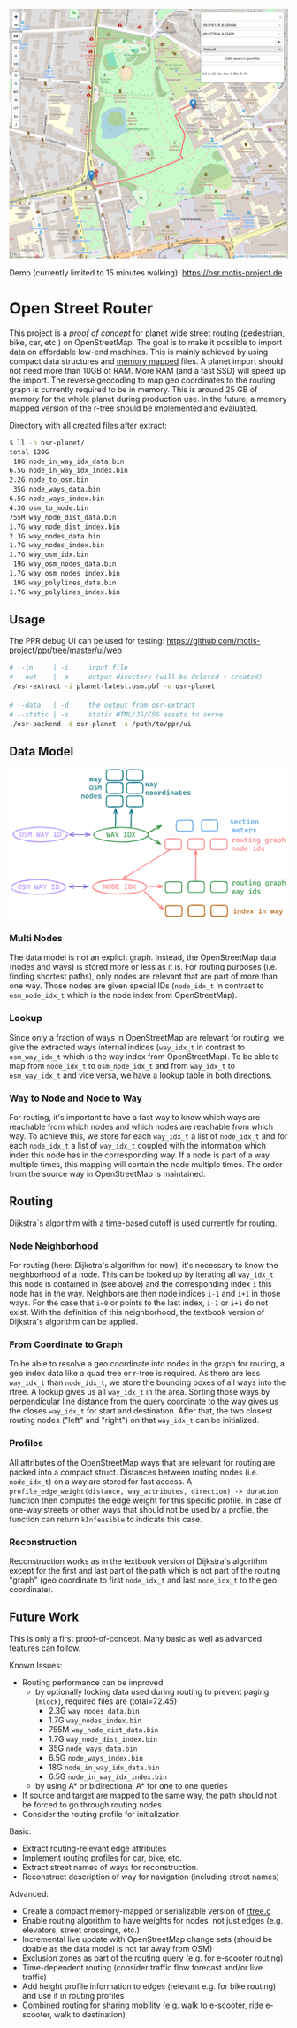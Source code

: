 <p align="center"><img src="docs/screenshot.png"></p>

Demo (currently limited to 15 minutes walking): https://osr.motis-project.de

# Open Street Router

This project is a *proof of concept* for planet wide street routing (pedestrian, bike, car, etc.) on OpenStreetMap. The
goal is to make it possible to import data on affordable low-end machines. This is mainly achieved by using compact data
structures and [memory mapped](https://en.wikipedia.org/wiki/Memory-mapped_file) files. A planet import should not need
more than 10GB of RAM. More RAM (and a fast SSD) will speed up the import. The reverse geocoding to map geo coordinates to the routing graph is currently required to be in memory. This is around 25 GB of memory for the whole planet during production use. In the future, a memory mapped version of the r-tree should be implemented and evaluated.

Directory with all created files after extract:

```bash
$ ll -h osr-planet/
total 120G
 18G node_in_way_idx_data.bin
6.5G node_in_way_idx_index.bin
2.2G node_to_osm.bin
 35G node_ways_data.bin
6.5G node_ways_index.bin
4.3G osm_to_mode.bin
755M way_node_dist_data.bin
1.7G way_node_dist_index.bin
2.3G way_nodes_data.bin
1.7G way_nodes_index.bin
1.7G way_osm_idx.bin
 19G way_osm_nodes_data.bin
1.7G way_osm_nodes_index.bin
 19G way_polylines_data.bin
1.7G way_polylines_index.bin
```

## Usage

The PPR debug UI can be used for testing: https://github.com/motis-project/ppr/tree/master/ui/web

```bash
# --in     | -i     input file
# --out    | -o     output directory (will be deleted + created)
./osr-extract -i planet-latest.osm.pbf -o osr-planet

# --data   | -d     the output from osr-extract
# --static | -s     static HTML/JS/CSS assets to serve
./osr-backend -d osr-planet -s /path/to/ppr/ui
```

## Data Model

<p align="center"><img src="docs/data_model.png"></p>

### Multi Nodes

The data model is not an explicit graph. Instead, the OpenStreetMap data (nodes and ways) is stored more or less as it
is. For routing purposes (i.e. finding shortest paths), only nodes are relevant that are part of more than one way.
Those nodes are given special IDs (`node_idx_t` in contrast to `osm_node_idx_t` which is the node index from
OpenStreetMap).

### Lookup

Since only a fraction of ways in OpenStreetMap are relevant for routing, we give the extracted ways internal
indices (`way_idx_t` in contrast to `osm_way_idx_t` which is the way index from OpenStreetMap). To be able to map
from `node_idx_t` to `osm_node_idx_t` and from `way_idx_t` to `osm_way_idx_t` and vice versa, we have a lookup table in
both directions.

### Way to Node and Node to Way

For routing, it's important to have a fast way to know which ways are reachable from which nodes and which nodes are
reachable from which way. To achieve this, we store for each `way_idx_t` a list of `node_idx_t` and for
each `node_idx_t` a list of `way_idx_t` coupled with the information which index this node has in the corresponding way.
If a node is part of a way multiple times, this mapping will contain the node multiple times. The order from the source
way in OpenStreetMap is maintained.

## Routing

Dijkstra`s algorithm with a time-based cutoff is used currently for routing.

### Node Neighborhood

For routing (here: Dijkstra's algorithm for now), it's necessary to know the neighborhood of a node. This can be looked
up by iterating all `way_idx_t` this node is contained in (see above) and the corresponding index `i` this node has in
the way. Neighbors are then node indices `i-1` and `i+1` in those ways. For the case that `i=0` or points to the last
index, `i-1` or `i+1` do not exist. With the definition of this neighborhood, the textbook version of Dijkstra's
algorithm can be applied.

### From Coordinate to Graph

To be able to resolve a geo coordinate into nodes in the graph for routing, a geo index data like a quad tree or r-tree
is required. As there are less `way_idx_t` than `node_idx_t`, we store the bounding boxes of all ways into the rtree. A
lookup gives us all `way_idx_t` in the area. Sorting those ways by perpendicular line distance from the query coordinate
to the way gives us the closes `way_idx_t` for start and destination. After that, the two closest routing nodes ("left"
and "right") on that `way_idx_t` can be initialized.

### Profiles

All attributes of the OpenStreetMap ways that are relevant for routing are packed into a compact struct. Distances
between routing nodes (i.e. `node_idx_t`) on a way are stored for fast access.
A `profile_edge_weight(distance, way_attributes, direction) -> duration` function then computes the edge weight for this
specific profile. In case of one-way streets or other ways that should not be used by a profile, the function can
return `kInfeasible` to indicate this case.

### Reconstruction

Reconstruction works as in the textbook version of Dijkstra's algorithm except for the first and last part of the path
which is not part of the routing "graph" (geo coordinate to first `node_idx_t` and last `node_idx_t` to the geo
coordinate).

## Future Work

This is only a first proof-of-concept. Many basic as well as advanced features can follow.

Known Issues:

- Routing performance can be improved
  - by optionally locking data used during routing to prevent paging (`mlock`), required files are (total=72.45)
    - 2.3G `way_nodes_data.bin`
    - 1.7G `way_nodes_index.bin`
    - 755M `way_node_dist_data.bin`
    - 1.7G `way_node_dist_index.bin`
    - 35G `node_ways_data.bin`
    - 6.5G `node_ways_index.bin`
    - 18G `node_in_way_idx_data.bin`
    - 6.5G `node_in_way_idx_index.bin`
  - by using A* or bidirectional A* for one to one queries 
- If source and target are mapped to the same way, the path should not be forced to go through routing nodes
- Consider the routing profile for initialization

Basic:

- Extract routing-relevant edge attributes
- Implement routing profiles for car, bike, etc.
- Extract street names of ways for reconstruction.
- Reconstruct description of way for navigation (including street names)

Advanced:

- Create a compact memory-mapped or serializable version of [rtree.c](https://github.com/tidwall/rtree.c)
- Enable routing algorithm to have weights for nodes, not just edges (e.g. elevators, street crossings, etc.)
- Incremental live update with OpenStreetMap change sets (should be doable as the data model is not far away from OSM)
- Exclusion zones as part of the routing query (e.g. for e-scooter routing)
- Time-dependent routing (consider traffic flow forecast and/or live traffic)
- Add height profile information to edges (relevant e.g. for bike routing) and use it in routing profiles
- Combined routing for sharing mobility (e.g. walk to e-scooter, ride e-scooter, walk to destination)